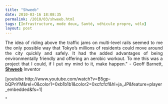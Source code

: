 ```yaml
---
title: "Shweeb"
date: 2010-03-16 18:08:35
permalink: /2010/03/shweeb.html
tags: [Infrastructure, mode doux, Santé, véhicule propre, vélo]
layout: post
---
```


<p style="text-align: justify">The idea of riding above the traffic jams on multi-level rails seemed to me the only possible way that Tokyo’s millions of residents could move around the city quickly and safely. It had the added advantages of being environmentally friendly and offering an aerobic workout. To me this was a project that I could, if I put my mind to it, make happen." - Geoff Barnett, <strong><span style=""text-decoration: underline""><a href=""http://www.shweeb.co.uk/index.php?m=home"" target=""_blank"">Shweeb</a></span></strong> Inventor</p> <p style=""text-align: center"">  [youtube http://www.youtube.com/watch?v=B5gp-bQPnYM&rel=0&color1=0xb1b1b1&color2=0xcfcfcf&hl=ja_JP&feature=player_embedded&fs=1]</p>"

